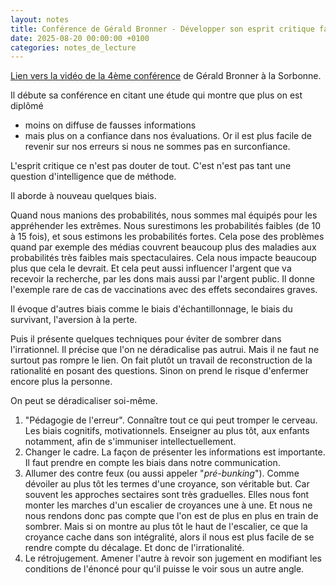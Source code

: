 ```yaml
---
layout: notes
title: Conférence de Gérald Bronner - Développer son esprit critique face à la désinformation (3)
date: 2025-08-20 00:00:00 +0100
categories: notes_de_lecture
---
```


[Lien vers la vidéo de la 4ème conférence](https://www.youtube.com/watch?v=GiJuh7ZEjEI&t=2565s) de Gérald Bronner à la Sorbonne. 

Il débute sa conférence en citant une étude qui montre que plus on est diplômé 
* moins on diffuse de fausses informations
* mais plus on a confiance dans nos évaluations. 
Or il est plus facile de revenir sur nos erreurs si nous ne sommes pas en surconfiance. 

L'esprit critique ce n'est pas douter de tout. 
C'est n'est pas tant une question d'intelligence que de méthode. 

Il aborde à nouveau quelques biais. 

Quand nous manions des probabilités, nous sommes mal équipés pour les appréhender les extrêmes. 
Nous surestimons les probabilités faibles (de 10 à 15 fois), et sous estimons les probabilités fortes. 
Cela pose des problèmes quand par exemple des médias couvrent beaucoup plus des maladies aux probabilités très faibles mais spectaculaires. 
Cela nous impacte beaucoup plus que cela le devrait. 
Et cela peut aussi influencer l'argent que va recevoir la recherche, par les dons mais aussi par l'argent public. 
Il donne l'exemple rare de cas de vaccinations avec des effets secondaires graves. 

Il évoque d'autres biais comme le biais d'échantillonnage, le biais du survivant, l'aversion à la perte. 

Puis il présente quelques techniques pour éviter de sombrer dans l'irrationnel. 
Il précise que l'on ne déradicalise pas autrui. 
Mais il ne faut ne surtout pas rompre le lien. 
On fait plutôt un travail de reconstruction de la rationalité en posant des questions. 
Sinon on prend le risque d'enfermer encore plus la personne. 

On peut se déradicaliser soi-même. 

1. "Pédagogie de l'erreur". 
Connaître tout ce qui peut tromper le cerveau. 
Les biais cognitifs, motivationnels. 
Enseigner au plus tôt, aux enfants notamment, afin de s'immuniser intellectuellement.  
2. Changer le cadre. 
La façon de présenter les informations est importante. 
Il faut prendre en compte les biais dans notre communication. 
3. Allumer des contre feux (ou aussi appeler "_pré-bunking_"). 
Comme dévoiler au plus tôt les termes d'une croyance, son véritable but. 
Car souvent les approches sectaires sont très graduelles. 
Elles nous font monter les marches d'un escalier de croyances une à une. 
Et nous ne nous rendons donc pas compte que l'on est de plus en plus en train de sombrer. 
Mais si on montre au plus tôt le haut de l'escalier, ce que la croyance cache dans son intégralité, alors il nous est plus facile de se rendre compte du décalage. 
Et donc de l'irrationalité. 
4. Le rétrojugement. 
Amener l'autre à revoir son jugement en modifiant les conditions de l'énoncé pour qu'il puisse le voir sous un autre angle. 